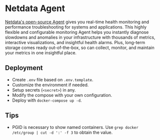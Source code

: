 # Netdata Agent

[Netdata's open-source Agent](https://www.netdata.cloud/agent/) gives you real-time health monitoring and performance troubleshooting for systems and applications. This highly flexible and configurable monitoring Agent helps you instantly diagnose slowdowns and anomalies in your infrastructure with thousands of metrics, interactive visualizations, and insightful health alarms. Plus, long-term storage comes ready out-of-the-box, so can collect, monitor, and maintain your metrics in one insightful place.

## Deployment

- Create `.env` file based on `.env.template`.
- Customize the environment if needed.
- Setup secrets (`<secret>`) in any.
- Modify the compose with your own configuration.
- Deploy with `docker-compose up -d`.

## Tips

- PGID is necessary to show named containers. Use `grep docker /etc/group | cut -d ':' -f 3` to obtain the value.
